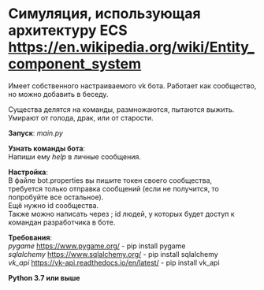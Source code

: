 Симуляция, использующая архитектуру ECS https://en.wikipedia.org/wiki/Entity_component_system    
=
Имеет собственного настраиваемого vk бота. Работает как сообщество, но можно добавить в беседу. 

Существа делятся на команды, размножаются, пытаются выжить. Умирают от голода, драк, или от старости.

**Запуск**: *main.py*  

**Узнать команды бота**:  
Напиши ему *help* в личные сообщения.

**Настройка**:  
В файле bot.properties вы пишите токен своего сообщества,  
требуется только отправка сообщений (если не получится, то попробуйте все остальное).  
Ещё нужно id сообщества.  
Также можно написать через ; id людей, у которых будет доступ к командан разработчика в боте.

  
**Требования**:  
*pygame* https://www.pygame.org/ - pip install pygame  
*sqlalchemy* https://www.sqlalchemy.org/ - pip install sqlalchemy  
*vk_api* https://vk-api.readthedocs.io/en/latest/ - pip install vk_api  

**Python 3.7 или выше**
